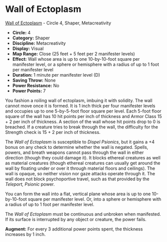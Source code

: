 # Wall of Ectoplasm

[Wall of Ectoplasm](/Psionics/W/WallOfEctoplasm.md) - Circle 4, Shaper, Metacreativity

- **Circle:** 4
- **Category:** Shaper
- **Discipline:** Metacreativity
- **Display:** Visual
- **Map Range:** Close (25 feet + 5 feet per 2 manifester levels)
- **Effect:** Wall whose area is up to one 10-by-10-foot square per manifester level, or a sphere or hemisphere with a radius of up to 1 foot per manifester level
- **Duration:** 1 minute per manifester level (D)
- **Saving Throw:** None
- **Power Resistance:** No
- **Power Points:** 7

You fashion a roiling wall of ectoplasm, imbuing it with solidity. The wall cannot move once it is formed. It is 1 inch thick per four manifester levels and occupies up to one 5-by-5-foot floor square per level. Each 5-foot floor square of the wall has 10 hit points per inch of thickness and Armor Class 15 + 2 per inch of thickness. A section of the wall whose hit points drop to 0 is breached. If a creature tries to break through the wall, the difficulty for the Strength check is 15 + 2 per inch of thickness.

The *Wall of Ectoplasm* is susceptible to *Dispel Psionics*, but it gains a +4 bonus on any check to determine whether the wall is negated. Spells, powers, and breath weapons cannot pass through the wall in either direction (though they could damage it). It blocks ethereal creatures as well as material creatures (though ethereal creatures can usually get around the wall by floating under or over it through material floors and ceilings). The wall is opaque, so neither vision nor gaze attacks operate through it. The wall does not block psychoportive travel, such as that provided by the *Teleport, Psionic* power.

You can form the wall into a flat, vertical plane whose area is up to one 10-by-10-foot square per manifester level. Or, into a sphere or hemisphere with a radius of up to 1 foot per manifester level.

The *Wall of Ectoplasm* must be continuous and unbroken when manifested. If its surface is interrupted by any object or creature, the power fails.

**Augment:** For every 3 additional power points spent, the thickness increases by 1 inch.
